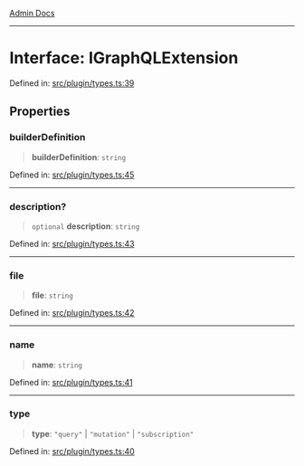 [Admin Docs](/)

***

# Interface: IGraphQLExtension

Defined in: [src/plugin/types.ts:39](https://github.com/Sourya07/talawa-api/blob/ead7a48e0174153214ee7311f8b242ee1c1a12ca/src/plugin/types.ts#L39)

## Properties

### builderDefinition

> **builderDefinition**: `string`

Defined in: [src/plugin/types.ts:45](https://github.com/Sourya07/talawa-api/blob/ead7a48e0174153214ee7311f8b242ee1c1a12ca/src/plugin/types.ts#L45)

***

### description?

> `optional` **description**: `string`

Defined in: [src/plugin/types.ts:43](https://github.com/Sourya07/talawa-api/blob/ead7a48e0174153214ee7311f8b242ee1c1a12ca/src/plugin/types.ts#L43)

***

### file

> **file**: `string`

Defined in: [src/plugin/types.ts:42](https://github.com/Sourya07/talawa-api/blob/ead7a48e0174153214ee7311f8b242ee1c1a12ca/src/plugin/types.ts#L42)

***

### name

> **name**: `string`

Defined in: [src/plugin/types.ts:41](https://github.com/Sourya07/talawa-api/blob/ead7a48e0174153214ee7311f8b242ee1c1a12ca/src/plugin/types.ts#L41)

***

### type

> **type**: `"query"` \| `"mutation"` \| `"subscription"`

Defined in: [src/plugin/types.ts:40](https://github.com/Sourya07/talawa-api/blob/ead7a48e0174153214ee7311f8b242ee1c1a12ca/src/plugin/types.ts#L40)
